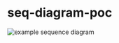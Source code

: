 # seq-diagram-poc

![example sequence diagram](http://www.plantuml.com/plantuml/proxy?cache=no&src=https://raw.github.com/seesleestak/seq-diagram-poc/master/example.puml)
